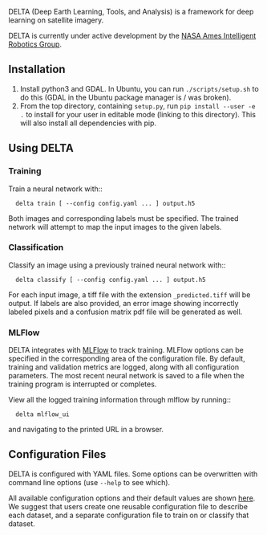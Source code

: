 DELTA (Deep Earth Learning, Tools, and Analysis) is a framework for deep learning on satellite imagery.

DELTA is currently under active development by the [NASA Ames Intelligent Robotics Group](https://ti.arc.nasa.gov/tech/asr/groups/intelligent-robotics/).

## Installation

1. Install python3 and GDAL. In Ubuntu, you can run `./scripts/setup.sh` to do this (GDAL in the Ubuntu package manager is / was broken).
2. From the top directory, containing `setup.py`, run `pip install --user -e .` to install for your user in
editable mode (linking to this directory). This will also install all dependencies with pip.

## Using DELTA

### Training

Train a neural network with::

```
  delta train [ --config config.yaml ... ] output.h5
```

Both images and corresponding labels must be specified. The trained network will attempt to map the input images
to the given labels. 

### Classification

Classify an image using a previously trained neural network with::

```
  delta classify [ --config config.yaml ... ] output.h5
```

For each input image, a tiff file with the extension `_predicted.tiff` will
be output. If labels are also provided, an error image showing incorrectly labeled
pixels and a confusion matrix pdf file will be generated as well.

### MLFlow

DELTA integrates with [MLFlow](http://mlflow.org) to track training. MLFlow options can
be specified in the corresponding area of the configuration file. By default, training and
validation metrics are logged, along with all configuration parameters. The most recent neural
network is saved to a file when the training program is interrupted or completes.

View all the logged training information through mlflow by running::

```
  delta mlflow_ui
```

and navigating to the printed URL in a browser.

## Configuration Files

DELTA is configured with YAML files. Some options can be overwritten with command line options (use `--help` to see which).

All available configuration options and their default values are shown [here](./delta/config/delta.yaml).
We suggest that users create one reusable configuration file to describe each dataset, and a separate configuration file to train
on or classify that dataset.

